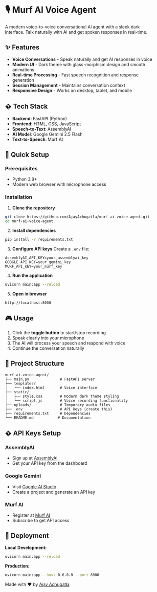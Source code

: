 # 🎙️ Murf AI Voice Agent

A modern voice-to-voice conversational AI agent with a sleek dark interface. Talk naturally with AI and get spoken responses in real-time.

## ✨ Features

- **Voice Conversations** - Speak naturally and get AI responses in voice
- **Modern UI** - Dark theme with glass-morphism design and smooth animations  
- **Real-time Processing** - Fast speech recognition and response generation
- **Session Management** - Maintains conversation context
- **Responsive Design** - Works on desktop, tablet, and mobile

## �️ Tech Stack

- **Backend**: FastAPI (Python)
- **Frontend**: HTML, CSS, JavaScript
- **Speech-to-Text**: AssemblyAI
- **AI Model**: Google Gemini 2.5 Flash
- **Text-to-Speech**: Murf AI

## 🚀 Quick Setup

### Prerequisites
- Python 3.8+
- Modern web browser with microphone access

### Installation

1. **Clone the repository**
```bash
git clone https://github.com/AjayAchugatla/murf-ai-voice-agent.git
cd murf-ai-voice-agent
```

2. **Install dependencies**
```bash
pip install -r requirements.txt
```

3. **Configure API keys**
Create a `.env` file:
```env
AssemblyAI_API_KEY=your_assemblyai_key
GOOGLE_API_KEY=your_gemini_key  
MURF_API_KEY=your_murf_key
```

4. **Run the application**
```bash
uvicorn main:app --reload
```

5. **Open in browser**
```
http://localhost:8000
```

## 🎮 Usage

1. Click the **toggle button** to start/stop recording
2. Speak clearly into your microphone
3. The AI will process your speech and respond with voice
4. Continue the conversation naturally

## 📁 Project Structure

```
murf-ai-voice-agent/
├── main.py              # FastAPI server
├── templates/           
│   └── index.html       # Voice interface
├── static/
│   ├── style.css        # Modern dark theme styling
│   └── script.js        # Voice recording functionality
├── uploads/             # Temporary audio files
├── .env                 # API keys (create this)
├── requirements.txt     # Dependencies
└── README.md           # Documentation
```

## � API Keys Setup

### AssemblyAI
- Sign up at [AssemblyAI](https://www.assemblyai.com/)
- Get your API key from the dashboard

### Google Gemini  
- Visit [Google AI Studio](https://aistudio.google.com/)
- Create a project and generate an API key

### Murf AI
- Register at [Murf AI](https://murf.ai/)
- Subscribe to get API access

## 🚀 Deployment

**Local Development:**
```bash
uvicorn main:app --reload
```

**Production:**
```bash
uvicorn main:app --host 0.0.0.0 --port 8000
```


Made with ❤️ by [Ajay Achugatla](https://github.com/AjayAchugatla)